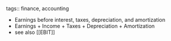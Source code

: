 tags:: finance, accounting

- Earnings before interest, taxes, depreciation, and amortization
- Earnings + Income + Taxes + Depreciation + Amortization
- see also [[EBIT]]